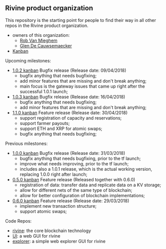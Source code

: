 ## Rivine product organization

This repository is the starting point for people to find their way in all other repos in the Rivine product organization.

- owners of this organization:
  - [Rob Van Mieghem](http://github.com/robvanmieghem)
  - [Glen De Cauwsemaecker](http://github.com/glendc)
- [Kanban](https://waffle.io/rivine/home)

Upcoming milestones:
- [1.0.2 kanban](https://waffle.io/rivine/home?milestone=1.0.2) Bugfix release (Release date: 09/04/2018)
  - bugfix anything that needs bugfixing;
  - add minor features that are missing and don't break anything;
  - main focus is the gateway issues that came up right after the successful 1.0.1 launch;
- [1.0.3 kanban](https://waffle.io/rivine/home?milestone=1.0.3) Bugfix release (Release date: 16/04/2018)
  - bugfix anything that needs bugfixing;
  - add minor features that are missing and don't break anything;
- [1.1.0 kanban](https://waffle.io/rivine/home?milestone=1.1.0%20farmers%20and%20more%20swaps) Feature release (Release date: 30/04/2018)
  - support registration of capacity and reservations;
  - support farmer payouts;
  - support ETH and XRP for atomic swaps;
  - bugfix anything that needs bugfixing;

Previous milestones:
- [1.0.0 kanban](https://waffle.io/rivine/home?milestone=1.0%20launch) Bugfix release (Release date: 31/03/2018)
  - bugfix anything that needs bugfixing, prior to the tf launch;
  - improve what needs improving, prior to the tf launch;
  - includes also a 1.0.1 release, which is the actual working version, replacing 1.0.0 right after launch;
- [0.5.0 kanban](https://waffle.io/rivine/home?milestone=0.5%20data%20and%20config) Feature release (Released together with 0.6.0)
  - registration of data: transfer data and replicate data on a KV storage;
  - allow for different nets of the same type of blockchain;
  - allow for better configuration of blockchain implementations;
- [0.6.0 kanban](https://waffle.io/rivine/home?milestone=0.6%20transactions%202.0) Feature release (Release date: 29/03/2018)
  - implement new transaction structure;
  - support atomic swaps;

Code Repos:
- [rivine](https://github.com/rivine/rivine): the core blockchain technology
- [UI](https://github.com/rivine/rivine-UI): a web GUI for rivine
- [explorer](https://github.com/rivine/explorer): a simple web explorer GUI for rivine
